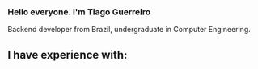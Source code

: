 ### Hello everyone. I'm Tiago Guerreiro

Backend developer from Brazil, undergraduate in Computer Engineering.

## I have experience with:
<img src="https://img.shields.io/badge/css3-%231572B6.svg?style=for-the-badge&logo=css3&logoColor=white" alt="">
<img src="https://img.shields.io/badge/html5-%23E34F26.svg?style=for-the-badge&logo=html5&logoColor=white" alt="">
<img src="https://img.shields.io/badge/javascript-%23323330.svg?style=for-the-badge&logo=javascript&logoColor=%23F7DF1E"
    alt="">
<img src="https://img.shields.io/badge/python-3670A0?style=for-the-badge&logo=python&logoColor=ffdd54" alt="">
<img src="https://img.shields.io/badge/typescript-%23007ACC.svg?style=for-the-badge&logo=typescript&logoColor=white"
    alt="">
<img src="https://img.shields.io/badge/node.js-6DA55F?style=for-the-badge&logo=node.js&logoColor=white" alt="">
<img src="https://img.shields.io/badge/express.js-%23404d59.svg?style=for-the-badge&logo=express&logoColor=%2361DAFB"
    alt="">